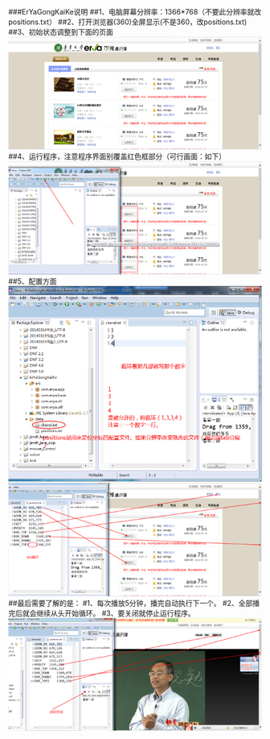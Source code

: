 ###ErYaGongKaiKe说明
##1、电脑屏幕分辨率：1366*768（不要此分辨率就改positions.txt）
##2、打开浏览器(360)全屏显示(不是360，改positions.txt)
##3、初始状态调整到下面的页面
<img src="./imgs/img1.png">
##4、运行程序，注意程序界面别覆盖红色框部分（可行画面：如下）
<img src="./imgs/img2.png">
##5、配置方面
<img src="./imgs/img3.png">
<img src="./imgs/img4.png">
##最后需要了解的是：
#1、每次播放5分钟，播完自动执行下一个。
#2、全部播完后就会继续从头开始循环。
#3、要关闭就停止运行程序。
<img src="./imgs/img5.png">